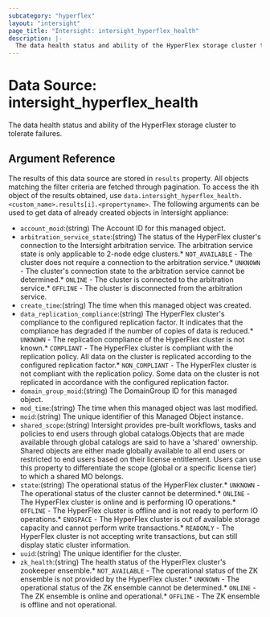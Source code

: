 ```yaml
---
subcategory: "hyperflex"
layout: "intersight"
page_title: "Intersight: intersight_hyperflex_health"
description: |-
  The data health status and ability of the HyperFlex storage cluster to tolerate failures.
---
```


# Data Source: intersight_hyperflex_health
The data health status and ability of the HyperFlex storage cluster to tolerate failures.
## Argument Reference
The results of this data source are stored in `results` property.
All objects matching the filter criteria are fetched through pagination.
To access the ith object of the results obtained, use `data.intersight_hyperflex_health.<custom_name>.results[i].<propertyname>`.
The following arguments can be used to get data of already created objects in Intersight appliance:
* `account_moid`:(string) The Account ID for this managed object. 
* `arbitration_service_state`:(string) The status of the HyperFlex cluster's connection to the Intersight arbitration service. The arbitration service state is only applicable to 2-node edge clusters.* `NOT_AVAILABLE` - The cluster does not require a connection to the arbitration service.* `UNKNOWN` - The cluster's connection state to the arbitration service cannot be determined.* `ONLINE` - The cluster is connected to the arbitration service.* `OFFLINE` - The cluster is disconnected from the arbitration service. 
* `create_time`:(string) The time when this managed object was created. 
* `data_replication_compliance`:(string) The HyperFlex cluster's compliance to the configured replication factor. It indicates that the compliance has degraded if the number of copies of data is reduced.* `UNKNOWN` - The replication compliance of the HyperFlex cluster is not known.* `COMPLIANT` - The HyperFlex cluster is compliant with the replication policy. All data on the cluster is replicated according to the configured replication factor.* `NON_COMPLIANT` - The HyperFlex cluster is not compliant with the replication policy. Some data on the cluster is not replicated in accordance with the configured replication factor. 
* `domain_group_moid`:(string) The DomainGroup ID for this managed object. 
* `mod_time`:(string) The time when this managed object was last modified. 
* `moid`:(string) The unique identifier of this Managed Object instance. 
* `shared_scope`:(string) Intersight provides pre-built workflows, tasks and policies to end users through global catalogs.Objects that are made available through global catalogs are said to have a 'shared' ownership. Shared objects are either made globally available to all end users or restricted to end users based on their license entitlement. Users can use this property to differentiate the scope (global or a specific license tier) to which a shared MO belongs. 
* `state`:(string) The operational status of the HyperFlex cluster.* `UNKNOWN` - The operational status of the cluster cannot be determined.* `ONLINE` - The HyperFlex cluster is online and is performing IO operations.* `OFFLINE` - The HyperFlex cluster is offline and is not ready to perform IO operations.* `ENOSPACE` - The HyperFlex cluster is out of available storage capacity and cannot perform write transactions.* `READONLY` - The HyperFlex cluster is not accepting write transactions, but can still display static cluster information. 
* `uuid`:(string) The unique identifier for the cluster. 
* `zk_health`:(string) The health status of the HyperFlex cluster's zookeeper ensemble.* `NOT_AVAILABLE` - The operational status of the ZK ensemble is not provided by the HyperFlex cluster.* `UNKNOWN` - The operational status of the ZK ensemble cannot be determined.* `ONLINE` - The ZK ensemble is online and operational.* `OFFLINE` - The ZK ensemble is offline and not operational. 
 